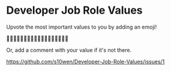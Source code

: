 # Developer Job Role Values

Upvote the most important values to you by adding an emoji!

🥰🦄🥳🧸🤩👍🏻🧚🏻‍♀️🧚🏻‍♂️💃🏻🕺🏻🐸

Or, add a comment with your value if it's not there.

https://github.com/s10wen/Developer-Job-Role-Values/issues/1
